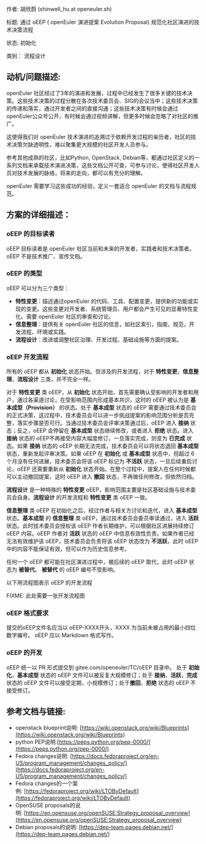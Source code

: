 作者:
胡欣蔚 (shinwell_hu at openeuler.sh)

标题:
通过 oEEP ( openEuler 演进提案 Evolution Proposal) 规范化社区演进的技术决策流程

状态:
初始化

类别：
流程设计

## 动机/问题描述:
  openEuler 社区经过了3年的演进和发展，过程中已经发生了很多关键的技术决策。这些技术决策的过程分散在各次技术委员会、SIG的会议当中；这些技术决策的传递和落实，通过开发者之间的直接沟通；这些技术决策有时候会通过openEuler公众号公开，有时候会通过视频讲解，但更多时候会忽略了对社区的推广。

  这使得我们对 openEuler 技术演进的追溯过于依赖开发过程的亲历者，社区的技术决策欠缺透明性，难以聚集更大规模的社区开发人员参与。

  参考其他成熟的社区，比如Python, OpenStack, Debian等，都通过社区定义的一系列文档来承载技术演进决策，这些文档公开可查，可参与讨论，使得社区开发人员对技术发展的脉络，将来的走向，都可以有充分的理解。

  openEuler 需要学习这些成功的经验，定义一套适合 openEuler 的文档与流程规范。

## 方案的详细描述：

### oEEP 的目标读者
 oEEP 目标读者是 openEuler 社区当前和未来的开发者，实践者和技术决策者。oEEP 不是技术推广、宣传文档。

### oEEP 的类型

  oEEP 可以分为三个类型：
- **特性变更**：描述通过openEuler 的代码、工具、配置变更，提供新的功能或实现的变更。这些变更对开发者、系统管理员、用户都会产生可见的显著特性变化。需要 openEuler 社区的审查和讨论。
- **信息整理**：提供有关 openEuler 社区的信息，如社区索引，指南，规范，开发流程、环境或实践。
- **流程设计**：改进或调整社区治理、开发过程、基础设施等方面的提案。

### oEEP 开发流程

  所有的 oEEP 都从 **初始化** 状态开始。但涉及的开发流程，对于 **特性变更**，**信息整理**，**流程设计** 三类，并不完全一样。

  对于 **特性变更** 类 oEEP，从 **初始化** 状态开始，首先需要确认受影响的开发者和用户，通过各渠道讨论，在受影响范围内形成基本共识，这时的 oEEP 被认为是 **基本成型（Provision）** 的状态。处于 **基本成型** 状态的 oEEP 需要通过技术委员会的正式决策，这过程中，技术委员会可以进一步挑战提案的影响范围分析是否完整，落实步骤是否可行。当通过技术委员会评审决策通过后，oEEP 进入 **接纳** 状态；反之，oEEP 会停留在 **基本成型** 状态继续修改，或者进入 **拒绝** 状态。进入 **接纳** 状态的 oEEP不再接受内容大幅度修订，一旦落实完成，则变为 **已完成** 状态。如果 **接纳** 状态的 oEEP 长期无法完成，技术委员会可以将状态退回 **基本成型** 状态，重新发起评审决策。如果 oEEP 在  **初始化** 或 **基本成型** 状态中，但超过 6 个月没有任何进展，技术委员会将该 oEEP 标记为 **不活跃** 状态，一旦后续重启讨论，oEEP 还需要重新从 **初始化** 状态开始。在整个过程中，提案人在任何时候都可以主动撤回提案，这时 oEEP 进入 **撤回** 状态，不再做任何修改，但依然归档。

  **流程设计** 是一种特殊的 **特性变更** oEEP，影响范围主要是社区基础设施与技术委员会自身。**流程设计** 的开发流程和 **特性变更** 类 oEEP 一致。

  **信息整理** 类 oEEP 在初始化之后，经过作者与相关方讨论和迭代，进入 **基本成型** 状态。**基本成型** 的 **信息整理** 类 oEEP，通过技术委员会委员审读通过，进入 **活跃** 状态。此时技术委员会授权该 oEEP 作者长期维护，可以根据社区进展持续修订 oEEP 内容。oEEP 作者对 **活跃** 状态的 oEEP 中信息有效性负责。如果作者已经无法有效维护该 oEEP，技术委员会负责将该 oEEP 状态改为 **不活跃**，此时 oEEP 中的内容不能保证有效，但可以作为历史信息参考。

  任何一个 oEEP 都可能在社区演进过程中，被后续的 oEEP 取代，此时 oEEP 状态为 **被替代**。 **被替代** 的 oEEP 编号不受影响。

  以下用流程图表示 oEEP 的开发流程

  FIXME: 此处需要一张开发流程图

### oEEP 格式要求

  提交的oEEP文件名应当以 oEEP-XXXX开头，XXXX 为当前未被占用的最小四位数字编号。
  oEEP 应以 Markdown 格式写作。

### oEEP 的开发

  oEEP 统一以 PR 形式提交到 gitee.com/openeuler/TC/oEEP 目录中。
  处于 **初始化**，**基本成型** 状态的 oEEP 文件可以被反复大规模修订；处于 **接纳**，**活跃**，**完成** 状态的 oEEP 文件可以接受定期，小规模修订；处于**撤回**，**拒绝** 状态的 oEEP 不接受修订。

## 参考文档与链接:
- openstack blueprint说明: [https://wiki.openstack.org/wiki/Blueprints](https://wiki.openstack.org/wiki/Blueprints)
- python PEP说明:[https://peps.python.org/pep-0000/](https://peps.python.org/pep-0000/)
- Fedora changes说明: [https://docs.fedoraproject.org/en-US/program_management/changes_policy/](https://docs.fedoraproject.org/en-US/program_management/changes_policy/)
- Fedora changes的一个案例: [https://fedoraproject.org/wiki/LTOByDefault](https://fedoraproject.org/wiki/LTOByDefault)
- OpenSUSE proposals的说明: [https://en.opensuse.org/openSUSE:Strategy_proposal_overview](https://en.opensuse.org/openSUSE:Strategy_proposal_overview)
- Debian proposals的说明: [https://dep-team.pages.debian.net/](https://dep-team.pages.debian.net/)
